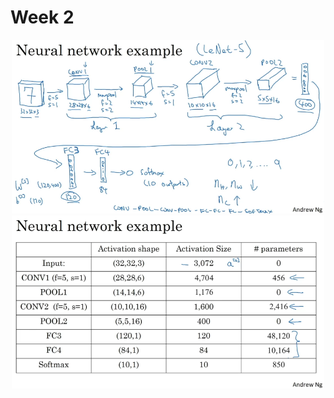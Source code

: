 # Week 2

<p align="center">
  <img src="../res/img/img15.png" width="500"/>
  <img src="../res/img/img16.png" width="500"/>
</p>
